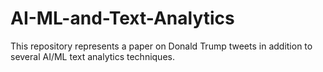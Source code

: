 # AI-ML-and-Text-Analytics
This repository represents a paper on Donald Trump tweets in addition to several AI/ML text analytics techniques. 
